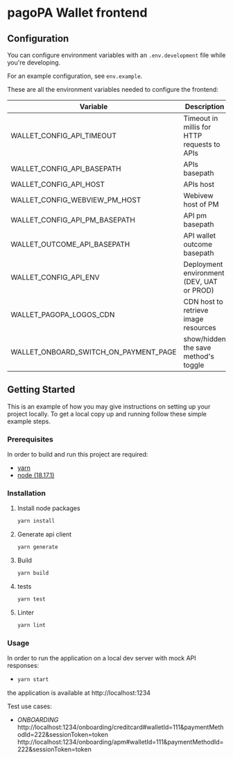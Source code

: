 # pagoPA Wallet frontend

## Configuration

You can configure environment variables with an `.env.development` file while you're developing.

For an example configuration, see `env.example`.

These are all the environment variables needed to configure the frontend:

| Variable                              | Description                                          | Type   | Default |
| ------------------------------------- | ---------------------------------------------------- | ------ | ------- |
| WALLET_CONFIG_API_TIMEOUT             | Timeout in millis for HTTP requests to APIs          | number |         |
| WALLET_CONFIG_API_BASEPATH            | APIs basepath                                        | string |         |
| WALLET_CONFIG_API_HOST                | APIs host                                            | string |         |
| WALLET_CONFIG_WEBVIEW_PM_HOST         | Webivew host of PM                                   | string |         |
| WALLET_CONFIG_API_PM_BASEPATH         | API pm basepath                                      | string |         |
| WALLET_OUTCOME_API_BASEPATH           | API wallet outcome basepath                          | string |         |
| WALLET_CONFIG_API_ENV                 | Deployment environment (DEV, UAT or PROD)            | string |         |
| WALLET_PAGOPA_LOGOS_CDN               | CDN host to retrieve image resources                 | string |         |
| WALLET_ONBOARD_SWITCH_ON_PAYMENT_PAGE | show/hidden the save method's toggle                 | number |         |

## Getting Started

This is an example of how you may give instructions on setting up your project locally.
To get a local copy up and running follow these simple example steps.

### Prerequisites

In order to build and run this project are required:

- [yarn](https://yarnpkg.com/)
- [node (18.17.1)](https://nodejs.org/it/)


### Installation

1. Install node packages
   ```sh
   yarn install
   ```
2. Generate api client
   ```sh
   yarn generate
   ```
3. Build
   ```sh
   yarn build
   ```
4. tests
   ```sh
   yarn test
   ```
5. Linter
   ```sh
   yarn lint
   ```

### Usage

In order to run the application on a local dev server with mock API responses:
-  ```sh
   yarn start
   ```
the application is available at http://localhost:1234

Test use cases: 

- *ONBOARDING* 
    http://localhost:1234/onboarding/creditcard#walletId=111&paymentMethodId=222&sessionToken=token
    http://localhost:1234/onboarding/apm#walletId=111&paymentMethodId=222&sessionToken=token